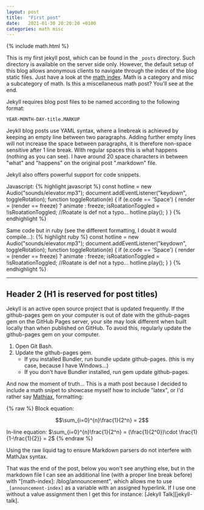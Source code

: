 ```yaml
---
layout: post
title:  "First post"
date:   2021-01-30 20:20:20 +0100
categories: math misc
---
```

{% include math.html %}

This is my first jekyll post, which can be found in the `_posts` directory. Such directory is available on the server side only. However, the default setup of this blog allows anonymous clients to navigate through the index of the blog static files. Just have a look at the [math index][math-index]. Math is a category and misc a subcategory of math. Is this a miscellaneous math post? You'll see at the end.


Jekyll requires blog post files to be named according to the following format:

`YEAR-MONTH-DAY-title.MARKUP`

Jeykll blog posts use YAML syntax, where a linebreak is achieved by keeping an empty line between two paragraphs. Adding further empty lines will not increase the space between paragraphs, it is therefore non-space sensitive after 1 line break. With regular spaces this is what                       happens (nothing as you can see). I have around 20 space characters in between "what" and "happens" on the original post ".markdown" file.

Jekyll also offers powerful support for code snippets.

Javascript:
{% highlight javascript %}
const hotline = new Audio("sounds/elevator.mp3");
document.addEventListener("keydown", toggleRotation);
function toggleRotation(e) {
  if (e.code == 'Space') {
    render = (render == freeze) ? animate : freeze;
    isRoatationToggled = !isRoatationToggled; //Roatate is def not a typo...
    hotline.play();
  }
}
{% endhighlight %}

Same code but in ruby (see the different formatting, I doubt it would compile...):
{% highlight ruby %}
const hotline = new Audio("sounds/elevator.mp3");
document.addEventListener("keydown", toggleRotation);
function toggleRotation(e) {
  if (e.code == 'Space') {
    render = (render == freeze) ? animate : freeze;
    isRoatationToggled = !isRoatationToggled; //Roatate is def not a typo...
    hotline.play();
  }
}
{% endhighlight %}

----

## Header 2 (H1 is reserved for post titles)

Jekyll is an active open source project that is updated frequently. If the github-pages gem on your computer is out of date with the github-pages gem on the GitHub Pages server, your site may look different when built locally than when published on GitHub. To avoid this, regularly update the github-pages gem on your computer.

1. Open Git Bash.
2. Update the github-pages gem.
    * If you installed Bundler, run bundle update github-pages. (this is my case, because I have Windows...)
    * If you don't have Bundler installed, run gem update github-pages.

And now the moment of truth... This is a math post because I decided to include a math snipet to showcase myself how to include "latex", or I'd rather say [Mathjax](https://math.stackexchange.com/editing-help), formatting:

 {% raw %}
 Block equation:

$$\sum_{i=0}^{n}\frac{1}{2^n} = 2$$

In-line equation: $\sum_{i=0}^{n}\frac{1}{2^n} = (\frac{1}{2^0})\cdot \frac{1}{1-\frac{1}{2}} = 2$
 {% endraw %}

 Using the raw liquid tag to ensure Markdown parsers do not interfere with MathJax syntax.

That was the end of the post, below you won't see anything else, but in the markdown file I can see an additional line (with a proper line break before) with "\[math-index\]: /blog/announcement", which allows me to use `_[announcement-index]` as a variable with an assigned hyperlink. If I use one without a value assignment then I get this for instance: [Jekyll Talk][jekyll-talk].

[math-index]: /math